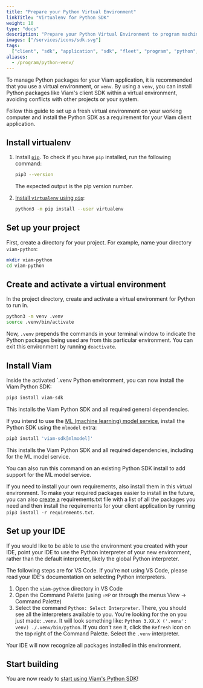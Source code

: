 ```yaml
---
title: "Prepare your Python Virtual Environment"
linkTitle: "Virtualenv for Python SDK"
weight: 10
type: "docs"
description: "Prepare your Python Virtual Environment to program machines with the Python SDK."
images: ["/services/icons/sdk.svg"]
tags:
  ["client", "sdk", "application", "sdk", "fleet", "program", "python", "venv"]
aliases:
  - /program/python-venv/
---
```


To manage Python packages for your Viam application, it is recommended that you use a virtual environment, or `venv`.
By using a `venv`, you can install Python packages like Viam's client SDK within a virtual environment, avoiding conflicts with other projects or your system.

Follow this guide to set up a fresh virtual environment on your working computer and install the Python SDK as a requirement for your Viam client application.

## Install virtualenv

1. Install [`pip`](https://pip.pypa.io/en/stable/installation/#).
   To check if you have `pip` installed, run the following command:

   ```sh {class="command-line" data-prompt="$"}
   pip3 --version
   ```

   The expected output is the pip version number.

2. [Install `virtualenv` using `pip`](https://virtualenv.pypa.io/en/latest/installation.html#via-pip):

   ```sh {class="command-line" data-prompt="$"}
   python3 -m pip install --user virtualenv
   ```

## Set up your project

First, create a directory for your project.
For example, name your directory `viam-python`:

```sh {class="command-line" data-prompt="$"}
mkdir viam-python
cd viam-python
```

## Create and activate a virtual environment

In the project directory, create and activate a virtual environment for Python to run in.

```sh {class="command-line" data-prompt="$"}
python3 -m venv .venv
source .venv/bin/activate
```

Now, `.venv` prepends the commands in your terminal window to indicate the Python packages being used are from this particular environment.
You can exit this environment by running `deactivate`.

## Install Viam

Inside the activated `.venv Python environment, you can now install the Viam Python SDK:

```sh {class="command-line" data-prompt="$"}
pip3 install viam-sdk
```

This installs the Viam Python SDK and all required general dependencies.

If you intend to use the [ML (machine learning) model service](/ml/), install the Python SDK using the `mlmodel` extra:

```sh {class="command-line" data-prompt="$"}
pip3 install 'viam-sdk[mlmodel]'
```

This installs the Viam Python SDK and all required dependencies, including for the ML model service.

You can also run this command on an existing Python SDK install to add support for the ML model service.

If you need to install your own requirements, also install them in this virtual environment.
To make your required packages easier to install in the future, you can also [create a](https://openclassrooms.com/en/courses/6900846-set-up-a-python-environment/6990546-manage-virtual-environments-using-requirements-files) <file>requirements.txt</file> file with a list of all the packages you need and then install the requirements for your client application by running `pip3 install -r requirements.txt`.

## Set up your IDE

If you would like to be able to use the environment you created with your IDE, point your IDE to use the Python interpreter of your new environment, rather than the default interpreter, likely the global Python interpreter.

The following steps are for VS Code.
If you're not using VS Code, please read your IDE's documentation on selecting Python interpreters.

1. Open the `viam-python` directory in VS Code
1. Open the Command Palette (using `⇧⌘P` or through the menus View -> Command Palette)
1. Select the command `Python: Select Interpreter`.
   There, you should see all the interpreters available to you.
   You're looking for the on you just made: `.venv`.
   It will look something like: `Python 3.XX.X ('.venv': venv) ./.venv/bin/python`.
   If you don't see it, click the `Refresh` icon on the top right of the Command Palette.
   Select the `.venv` interpreter.

Your IDE will now recognize all packages installed in this environment.

## Start building

You are now ready to [start using Viam's Python SDK](/build/program/)!
